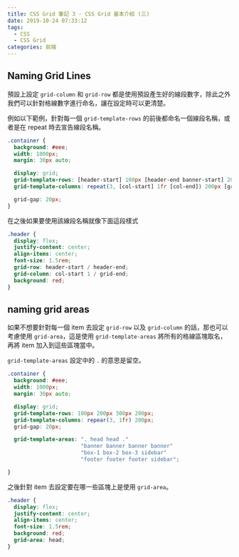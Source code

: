 ```yaml
---
title: CSS Grid 筆記 3 - CSS Grid 基本介紹 (三)
date: 2019-10-24 07:33:12
tags:
  - CSS
  - CSS Grid
categories: 前端
---
```


## Naming Grid Lines
預設上設定 `grid-column` 和 `grid-row` 都是使用預設產生好的線段數字，除此之外我們可以針對格線數字進行命名，讓在設定時可以更清楚。

例如以下範例，針對每一個 `grid-template-rows` 的前後都命名一個線段名稱，或者是在 repeat 時去宣告線段名稱。

``` SCSS
.container {
  background: #eee;
  width: 1000px;
  margin: 30px auto;

  display: grid;
  grid-template-rows: [header-start] 100px [header-end banner-start] 200px [banner-end main-start] 300px [main-end footer-start] 200px [footer-end];
  grid-template-columns: repeat(3, [col-start] 1fr [col-end]) 200px [grid-end];

  grid-gap: 20px;
}
```

在之後如果要使用該線段名稱就像下面這段樣式

``` SCSS
.header {
  display: flex;
  justify-content: center;
  align-items: center;
  font-size: 1.5rem;
  grid-row: header-start / header-end;
  grid-column: col-start 1 / grid-end;
  background: red;
}
```

## naming grid areas
如果不想要針對每一個 item 去設定 `grid-row` 以及 `grid-column` 的話，那也可以考慮使用 `grid-area`，這是使用 `grid-template-areas` 將所有的格線區塊取名，再將 item 加入到這些區塊當中。

`grid-template-areas` 設定中的 `.` 的意思是留空。

``` SCSS
.container {
  background: #eee;
  width: 1000px;
  margin: 30px auto;

  display: grid;
  grid-template-rows: 100px 200px 300px 200px;
  grid-template-columns: repear(3, 1fr) 200px;
  grid-gap: 20px;

  grid-template-areas: ". head head ."
                       "banner banner banner banner"
                       "box-1 box-2 box-3 sidebar"
                       "footer footer footer sidebar";

}
```
之後針對 item 去設定要在哪一些區塊上是使用 `grid-area`。

``` SCSS
.header {
  display: flex;
  justify-content: center;
  align-items: center;
  font-size: 1.5rem;
  background: red;
  grid-area: head;
}
```